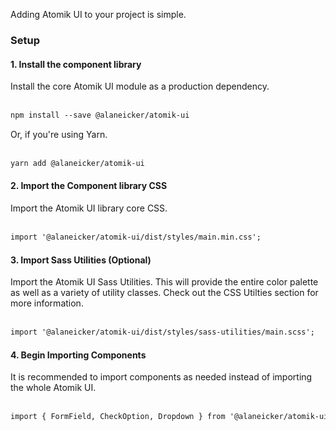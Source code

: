 Adding Atomik UI to your project is simple.

### Setup

#### 1. Install the component library

Install the core Atomik UI module as a production dependency.
<br /><br />

```html
npm install --save @alaneicker/atomik-ui
```

Or, if you're using Yarn.
<br /><br />

```html
yarn add @alaneicker/atomik-ui
```

#### 2. Import the Component library CSS

Import the Atomik UI library core CSS.
<br /><br />

```html
import '@alaneicker/atomik-ui/dist/styles/main.min.css';
```

#### 3. Import Sass Utilities (Optional)

Import the Atomik UI Sass Utilities. This will provide the entire color palette as well as a variety of utility classes. Check out the CSS Utilties section for more information.
<br /><br />

```html
import '@alaneicker/atomik-ui/dist/styles/sass-utilities/main.scss';
```

#### 4. Begin Importing Components

It is recommended to import components as needed instead of importing the whole Atomik UI.
<br /><br />

```html
import { FormField, CheckOption, Dropdown } from '@alaneicker/atomik-ui';
```
